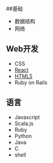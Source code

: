 
##基础
 * 数据结构
 * 网络

## Web开发
 * CSS
 * [React](https://github.com/datudou/Article/wiki/React)
 * [HTML5](https://github.com/datudou/Article/wiki/HTML5)
 * Ruby on Rails

## 语言
 * Javascript
 * Scala.js
 * Ruby
 * Python
 * Java
 * C
 * shell

